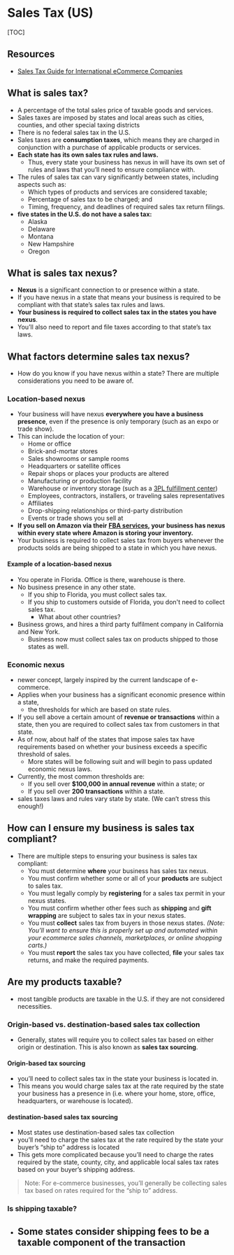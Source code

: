 # Sales Tax (US)

[TOC]

## Resources

- [Sales Tax Guide for International eCommerce Companies](https://www.shipmonk.com/blog/sales-tax-guide-for-international-ecommerce-companies)

## What is sales tax?

- A percentage of the total sales price of taxable goods and services.
- Sales taxes are imposed by states and local areas such as cities, counties, and other special taxing districts
- There is no federal sales tax in the U.S.
- Sales taxes are **consumption taxes**, which means they are charged in conjunction with a purchase of applicable products or services. 
- **Each state has its own sales tax rules and laws.** 
  - Thus, every state your business has nexus in will have its own set of rules and laws that you’ll need to ensure compliance with.
- The rules of sales tax can vary significantly between states, including aspects such as:
  - Which types of products and services are considered taxable;
  - Percentage of sales tax to be charged; and
  - Timing, frequency, and deadlines of required sales tax return filings.
- **five states in the U.S. do not have a sales tax:** 
  - Alaska
  - Delaware
  - Montana
  - New Hampshire
  - Oregon

## What is sales tax nexus?

- **Nexus** is a significant connection to or presence within a state. 
- If you have nexus in a state that means your business is required to be compliant with that state’s sales tax rules and laws. 
- **Your business is required to collect sales tax in the states you have nexus**.
- You’ll also need to report and file taxes according to that state’s tax laws.

## What factors determine sales tax nexus?

- How do you know if you have nexus within a state? There are multiple considerations you need to be aware of.

### Location-based nexus

- Your business will have nexus **everywhere you have a business presence**, even if the presence is only temporary (such as an expo or trade show). 
- This can include the location of your:
  - Home or office
  - Brick-and-mortar stores
  - Sales showrooms or sample rooms
  - Headquarters or satellite offices
  - Repair shops or places your products are altered
  - Manufacturing or production facility
  - Warehouse or inventory storage (such as a [3PL fulfillment center](https://www.shipmonk.com/))
  - Employees, contractors, installers, or traveling sales representatives
  - Affiliates
  - Drop-shipping relationships or third-party distribution
  - Events or trade shows you sell at
- **If you sell on Amazon via their** [**FBA services**](https://www.shipmonk.com/fulfillment-services/fba-prep-services)**, your business has nexus within every state where Amazon is storing your inventory.** 
- Your business is required to collect sales tax from buyers whenever the products solds are being shipped to a state in which you have nexus.

#### Example of a location-based nexus

- You operate in Florida. Office is there, warehouse is there.
- No business presence in any other state.
  - If you ship to Florida, you must collect sales tax.
  - If you ship to customers outside of Florida, you don't need to collect sales tax.
    - What about other countries?
- Business grows, and hires a third party fulfilment company in California and New York.
  - Business now must collect sales tax on products shipped to those states as well.

### Economic nexus

- newer concept, largely inspired by the current landscape of e-commerce.
- Applies when your business has a significant economic presence within a state, 
  - the thresholds for which are based on state rules. 
- If you sell above a certain amount of **revenue or transactions** within a state, then you are required to collect sales tax from customers in that state. 
- As of now, about half of the states that impose sales tax have requirements based on whether your business exceeds a specific threshold of sales. 
  - More states will be following suit and will begin to pass updated economic nexus laws. 
- Currently, the most common thresholds are:
  - If you sell over **$100,000 in annual revenue** within a state; or
  - If you sell over **200 transactions** within a state.
- sales taxes laws and rules vary state by state. (We can’t stress this enough!)

## How can I ensure my business is sales tax compliant?

- There are multiple steps to ensuring your business is sales tax compliant:
  - You must determine **where** your business has sales tax nexus.
  - You must confirm whether some or all of your **products** are subject to sales tax.
  - You must legally comply by **registering** for a sales tax permit in your nexus states.
  - You must confirm whether other fees such as **shipping** and **gift wrapping** are subject to sales tax in your nexus states.
  - You must **collect** sales tax from buyers in those nexus states. *(Note: You’ll want to ensure this is properly set up and automated within your ecommerce sales channels, marketplaces, or online shopping carts.)*
  - You must **report** the sales tax you have collected, **file** your sales tax returns, and make the required payments.

## Are my products taxable?

- most tangible products are taxable in the U.S. if they are not considered necessities.

### Origin-based vs. destination-based sales tax collection

- Generally, states will require you to collect sales tax based on either origin or destination. This is also known as **sales tax sourcing**.

#### Origin-based tax sourcing

- you’ll need to collect sales tax in the state your business is located in.
- This means you would charge sales tax at the rate required by the state your business has a presence in (i.e. where your home, store, office, headquarters, or warehouse is located). 

#### destination-based sales tax sourcing

- Most states use destination-based sales tax collection
- you’ll need to charge the sales tax at the rate required by the state your buyer’s “ship to” address is located
- This gets more complicated because you’ll need to charge the rates required by the state, county, city, and applicable local sales tax rates based on your buyer’s shipping address.

> Note: For e-commerce businesses, you’ll generally be collecting sales tax based on rates required for the “ship to” address.

### Is shipping taxable?

- Some states consider shipping fees to be a taxable component of the transaction
  - 
